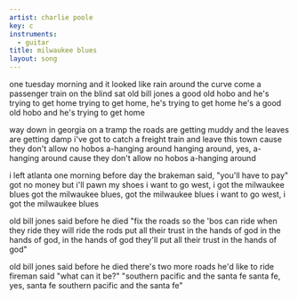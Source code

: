 ```yaml
---
artist: charlie poole
key: c
instruments:
  - guitar
title: milwaukee blues
layout: song
---
```

one tuesday morning and it looked like rain
around the curve come a passenger train
on the blind sat old bill jones
a good old hobo and he's trying to get home
trying to get home, he's trying to get home
he's a good old hobo and he's trying to get home

way down in georgia on a tramp
the roads are getting muddy and the leaves are getting damp
i've got to catch a freight train and leave this town
cause they don't allow no hobos a-hanging around
hanging around, yes, a-hanging around
cause they don't allow no hobos a-hanging around

i left atlanta one morning before day
the brakeman said, "you'll have to pay"
got no money but i'll pawn my shoes
i want to go west, i got the milwaukee blues
got the milwaukee blues, got the milwaukee blues
i want to go west, i got the milwaukee blues

old bill jones said before he died
"fix the roads so the 'bos can ride
when they ride they will ride the rods
put all their trust in the hands of god
in the hands of god, in the hands of god
they'll put all their trust in the hands of god"

old bill jones said before he died
there's two more roads he'd like to ride
fireman said "what can it be?"
"southern pacific and the santa fe
santa fe, yes, santa fe
southern pacific and the santa fe"